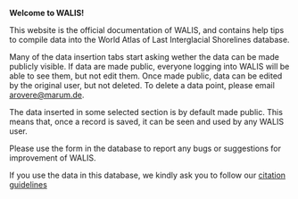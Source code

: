 **Welcome to WALIS!**

This website is the official documentation of WALIS, and contains help tips to compile data into the World Atlas of Last Interglacial Shorelines database.

Many of the data insertion tabs start asking wether the data can be made publicly visible. If data are made public, everyone logging into WALIS will be able to see them, but not edit them. Once made public, data can be edited by the original user, but not deleted. To delete a data point, please email arovere@marum.de.

The data inserted in some selected section is by default made public. This means that, once a record is saved, it can be seen and used by any WALIS user.

Please use the form in the database to report any bugs or suggestions for improvement of  WALIS. 

If you use the data in this database, we kindly ask you to follow our [citation guidelines](citation.md)
